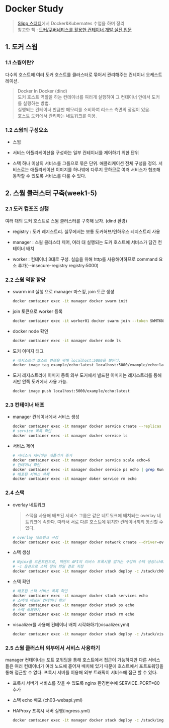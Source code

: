 # Docker Study

>[Slipp 스터디](https://www.slipp.net/wiki/pages/viewpage.action?pageId=41582977)에서 Docker&Kubernates 수업을 하며 정리  
참고한 책 : [도커/쿠버네티스를 활용한 컨테이너 개발 실전 입문](http://aladin.co.kr/shop/wproduct.aspx?ItemId=186771560)

## 1. 도커 스웜

### 1.1 스웜이란?

다수의 호스트에 여러 도커 호스트를 클러스터로 묶어서 관리해주는 컨테이너 오케스트레이션.

>Docker In Docker (dind)  
도커 호스트 역할을 하는 컨테이너를 여러개 실행하여 그 컨테이너 안에서 도커를 실행하는 방법.  
실행되는 컨테이너 만큼만 메모리를 소비하여 리소스 측면의 장점이 있음.  
호스트 도커에서 관리하는 네트워크를 이용.

### 1.2 스웜의 구성요소

* 스웜

* 서비스 
 어플리케이션을 구성하는 일부 컨테이너를 제어하기 위한 단위

* 스택
하나 이상의 서비스를 그룹으로 묶은 단위. 애플리케이션 전체 구성을 정의. 
서비스로는 애플리케이션 이미지를 하나밖에 다루지 못하므로 여러 서비스가 협조해 동작할 수 있도록 서비스를 다룰 수 있다.

## 2. 스웜 클러스터 구축(week1-5)

### 2.1 도커 컴포즈 실행

여러 대의 도커 호스트로 스윔 클러스터를 구축해 보자. (dind 환경) 
* registry : 도커 레지스트리. 실무에서는 보통 도커허브/인하우스 레지스트리 사용

* manager : 스웜 클러스터 제어, 여러 대 실행되는 도커 호스트에 서비스가 담긴 컨테이너 배치

* worker : 컨테이너 3대로 구성. 실습을 위해 http를 사용해야하므로 command 요소 추가(--insecure-registry registry:5000)

### 2.2 스웜 역할 할당

* swarm init 실행 으로 manager 마스킹, join 토큰 생성

    ```sh
    docker container exec -it manager docker swarm init
    ```

* join 토큰으로 worker 등록

    ```sh
    docker container exec -it worker01 docker swarm join --token SWMTKN-1-5yfv2puvtlgv0p0vpv9pazkmglvgexgmm7pxxx4va2csalvj4y-322qhy2qm893jrf0mxtrct9bf 172.19.0.3:2377
    ```

* docker node 확인

    ```sh
    docker container exec -it manager docker node ls
    ```

* 도커 이미지 태그

    ```sh
    # 레지스트리 호스트 연결을 위해 localhost:5000을 붙인다. 
    docker image tag example/echo:latest localhost:5000/example/echo:latest
    ```

* 도커 레지스트리에 이미지 등록
    외부 도커에서 빌드한 이미지는 레지스트리를 통해서만 안쪽 도커에서 사용 가능.

    ```sh
    docker image push localhost:5000/example/echo:latest
    ```

### 2.3 컨테이너 배포

* manager 컨테이너에서 서비스 생성

    ```sh
    docker container exec -it manager docker service create --replicas 1 --publish 8000:8080 --name echo registry:5000/example/echo:latest
    # service 목록 확인
    docker container exec -it manager docker service ls
    ```

* 서비스 제어

    ```sh
    # 서비스가 제어하는 레플리카 증가
    docker container exec -it manager docker service scale echo=6
    # 컨테이너 확인
    docker container exec -it manager docker service ps echo | grep Runnin
    # 배포된 서비스 삭제
    docker container exec -it manager doker service rm echo
    ```

### 2.4 스택
* overlay 네트워크

    > 스택을 사용해 배포된 서비스 그룹은 같은 네트워크에 배치되는 overlay 네트워크에 속한다. 따라서 서로 다른 호스트에 위치한 컨테이너끼리 통신할 수 있다.

    ```sh
    # overlay 네트워크 구성
    docker container exec -it manager docker network create --driver=overlay --attachable ch03
    ```

* 스택 생성

    ``` sh
    # Nginx를 프론트엔드로, 백엔드 API의 리버스 프록시를 맡기는 구성의 수택 생성(ch03-webapi.yml)
    # -c 옵션으로 스택 정의 파일 경로 지정
    docker container exec -it manager docker stack deploy -c /stack/ch03-webapi.yml echo
    ```

* 스택 확인

    ```sh
    # 배포된 스택 서비스 목록 확인
    docker container exec -it manager docker stack services echo
    # 스택에 배포된 컨테이너 확인
    docker container exec -it manager docker stack ps echo
    # 스택 삭제하기
    docker container exec -it manager docker stack rm echo
    ```

* visualizer를 사용해 컨테이너 배치 시각화하기(visualizer.yml)
    
    ```sh
    docker container exec -it manager docker stack deploy -c /stack/visualizer.yml visualizer
    ```

### 2.5 스웜 클러스터 외부에서 서비스 사용하기

manager 컨테이너는 포트 포워딩을 통해 호스트에서 접근이 가능하지만 다른 서비스 들은 여러 컨테이너가 여러 노드에 흩어져 배치해 있기 때문에 호스트에서 포트포워딩을 통해 접근할 수 없다.
프록시 서버를 이용해 외부 트래픽이 서비스에 접근 할 수 있다.

* 프록시 서버가 서비스를 찾을 수 있도록 nginx 환경변수에 SERVICE_PORT=80 추가

* 스택 echo 배포 (ch03-webapi.yml)

* HAProxy 프록시 서버 실행(ingress.yml)

    ```sh
    docker container exec -it manager docker stack deploy -c /stack/ingress.yml ingress
    ```